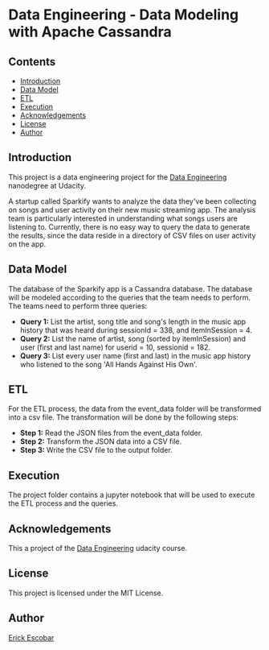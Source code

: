 # Data Engineering - Data Modeling with Apache Cassandra

## Contents

  * [Introduction](#introduction)
  * [Data Model](#data-model)
  * [ETL](#etl)
  * [Execution](#execution)
  * [Acknowledgements](#acknowledgements)
  * [License](#license)
  * [Author](#author)

## Introduction
This project is a data engineering project for the [Data Engineering](https://www.udacity.com) nanodegree at Udacity.

A startup called Sparkify wants to analyze the data they've been collecting on songs and user activity on their new music streaming app. The analysis team is particularly interested in understanding what songs users are listening to. Currently, there is no easy way to query the data to generate the results, since the data reside in a directory of CSV files on user activity on the app.
## Data Model
The database of the Sparkify app is a Cassandra database. The database will be modeled according to the queries that the team needs to perform.
The teams need to perform three queries:

  * **Query 1:** List the artist, song title and song's length in the music app history that was heard during  sessionId = 338, and itemInSession  = 4.
  * **Query 2:** List the name of artist, song (sorted by itemInSession) and user (first and last name) for userid = 10, sessionid = 182.
  * **Query 3:** List every user name (first and last) in the music app history who listened to the song 'All Hands Against His Own'.
  
## ETL

For the ETL process, the data from the event_data folder will be transformed into a csv file. 
The transformation will be done by the following steps:

  * **Step 1:** Read the JSON files from the event_data folder.
  * **Step 2:** Transform the JSON data into a CSV file.
  * **Step 3:** Write the CSV file to the output folder.
  
## Execution
The project folder contains a jupyter notebook that will be used to execute the ETL process
and the queries.
## Acknowledgements
This a project of the [Data Engineering](https://www.udacity.com/course/data-engineer-nanodegree--nd027) udacity course.


## License
This project is licensed under the MIT License.

## Author

[Erick Escobar](https://www.linkedin.com/in/erick-escobar-892b20103/)

